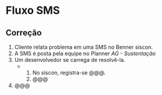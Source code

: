 # Fluxo SMS
## Correção
1. Cliente relata problema em uma SMS no Benner siscon.
1. A SMS é posta pela equipe no Planner *AG - Sustentação*
1. Um desenvolvedor se carrega de resolvê-la.
   * 1. No siscon, registra-se @@@.
     2. @@@
1. @@@
